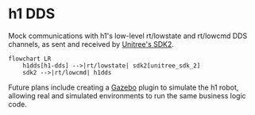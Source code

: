 # h1 DDS

Mock communications with h1's low-level rt/lowstate and rt/lowcmd DDS channels, as sent and received by [Unitree's SDK2](https://github.com/unitreerobotics/unitree_sdk2). 

```mermaid
flowchart LR
    h1dds[h1-dds] -->|rt/lowstate| sdk2[unitree_sdk_2]
    sdk2 -->|rt/lowcmd| h1dds
```

Future plans include creating a [Gazebo](https://gazebosim.org/) plugin to simulate the h1 robot, allowing real and simulated environments to run the same business logic code.
